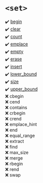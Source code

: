 # `<set>`
:heavy_check_mark: [begin](begin.md)  
:heavy_check_mark: [clear](clear.md)  
:heavy_check_mark: [count](count.md)  
:heavy_check_mark: [emplace](emplace.md)  
:heavy_check_mark: [empty](empty.md)  
:heavy_check_mark: [erase](erase.md)  
:heavy_check_mark: [insert](insert.md)  
:heavy_check_mark: [lower_bound](lower_bound.md)  
:heavy_check_mark: [size](size.md)  
:heavy_check_mark: [upper_bound](upper_bound.md)  
:x: cbegin  
:x: cend  
:x: contains  
:x: crbegin  
:x: crend  
:x: emplace_hint  
:x: end  
:x: equal_range  
:x: extract  
:x: find  
:x: max_size  
:x: merge  
:x: rbegin  
:x: rend  
:x: swap  
